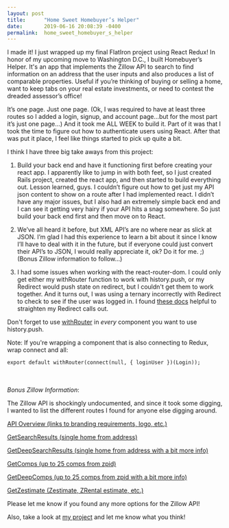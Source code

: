 ```yaml
---
layout: post
title:      "Home Sweet Homebuyer’s Helper"
date:       2019-06-16 20:08:39 -0400
permalink:  home_sweet_homebuyer_s_helper
---
```



I made it!  I just wrapped up my final FlatIron project using React Redux!  In honor of my upcoming move to Washington D.C., I built Homebuyer’s Helper.  It's an app that implements the Zillow API to search to find information on an address that the user inputs and also produces a list of comparable properties.  Useful if you’re thinking of buying or selling a home, want to keep tabs on your real estate investments, or need to contest the dreaded assessor’s office!

It’s one page.  Just one page.  (Ok, I was required to have at least three routes so I added a login, signup, and account page…but for the most part it’s just one page…)  And it took me ALL WEEK to build it.  Part of it was that I took the time to figure out how to authenticate users using React.  After that was put it place, I feel like things started to pick up quite a bit.

I think I have three big take aways from this project:
1. Build your back end and have it functioning first before creating your react app.  I apparently like to jump in with both feet, so I just created Rails project, created the react app, and then started to build everything out.  Lesson learned, guys.  I couldn’t figure out how to get just my API json content to show on a route after I had implemented react.  I didn’t have any major issues, but I also had an extremely simple back end and I can see it getting very hairy if your API hits a snag somewhere.  So just build your back end first and then move on to React.

2. We’ve all heard it before, but XML API’s are no where near as slick at JSON.  I’m glad I had this experience to learn a bit about it since I know I’ll have to deal with it in the future, but if everyone could just convert their API’s to JSON, I would really appreciate it, ok?  Do it for me. ;)
(Bonus Zillow information to follow...)

3. I had some issues when working with the react-router-dom.  I could only get either my withRouter function to work with history.push, or my Redirect would push state on redirect, but I couldn't get them to work together.  And it turns out, I was using a ternary incorrectly with Redirect to check to see if the user was logged in.  I found [these docs](https://github.com/ReactTraining/react-router/blob/master/packages/react-router/docs/api/Redirect.md) helpful to straighten my Redirect calls out.

Don't forget to use [withRouter](https://github.com/ReactTraining/react-router/blob/master/packages/react-router/docs/api/withRouter.md) in *every* component you want to use history.push.

Note:  If you're wrapping a component that is also connecting to Redux, wrap connect and all:

```export default withRouter(connect(null, { loginUser })(Login));```
<br>
<br>
<br>

*Bonus Zillow Information*:

The Zillow API is shockingly undocumented, and since it took some digging, I wanted to list the different routes I found for anyone else digging around.

[API Overview (links to branding requirements, logo, etc.)](https://www.zillow.com/howto/api/APIOverview.htm)

[GetSearchResults (single home from address)](https://www.zillow.com/howto/api/GetSearchResults.htm)

[GetDeepSearchResults (single home from address with a bit more info)](https://www.zillow.com/howto/api/GetDeepSearchResults.htm)

[GetComps (up to 25 comps from zpid)](https://www.zillow.com/howto/api/GetComps.htm)

[GetDeepComps (up to 25 comps from zpid with a bit more info)](https://www.zillow.com/howto/api/GetDeepComps.htm)

[GetZestimate (Zestimate, ZRental estimate, etc.)](https://www.zillow.com/howto/api/GetZestimate.htm)

Please let me know if you found any more options for the Zillow API!

Also, take a look at [my project](https://github.com/LLHolmes/relocation-helper) and let me know what you think!
